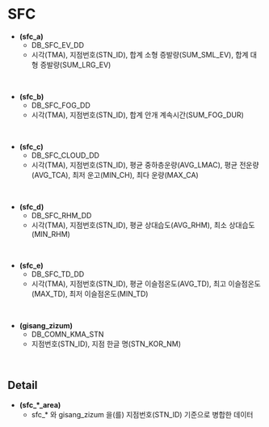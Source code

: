 # SFC

+ **(sfc_a)** 
  + DB_SFC_EV_DD
  + 시각(TMA), 지점번호(STN_ID), 합계 소형 증발량(SUM_SML_EV), 합계 대형 증발량(SUM_LRG_EV)
<br/>

+ **(sfc_b)** 
  + DB_SFC_FOG_DD
  + 시각(TMA), 지점번호(STN_ID), 합계 안개 계속시간(SUM_FOG_DUR)
<br/>

+ **(sfc_c)**	   
  + DB_SFC_CLOUD_DD	
  + 시각(TMA), 지점번호(STN_ID), 평균 중하층운량(AVG_LMAC), 평균 전운량(AVG_TCA), 최저 운고(MIN_CH), 최다 운량(MAX_CA)
<br/>

+ **(sfc_d)**		
  + DB_SFC_RHM_DD	
  + 시각(TMA), 지점번호(STN_ID), 평균 상대습도(AVG_RHM), 최소 상대습도(MIN_RHM)
<br/>

+ **(sfc_e)**
  + DB_SFC_TD_DD	
  + 시각(TMA), 지점번호(STN_ID), 평균 이슬점온도(AVG_TD), 최고 이슬점온도(MAX_TD), 최저 이슬점온도(MIN_TD)
<br/>

+ **(gisang_zizum)**
  + DB_COMN_KMA_STN		
  + 지점번호(STN_ID), 지점 한글 명(STN_KOR_NM)
<br/>


## Detail
+ **(sfc_*_area)**
	+ sfc_* 와 gisang_zizum 을(를) 지점번호(STN_ID) 기준으로 병합한 데이터
